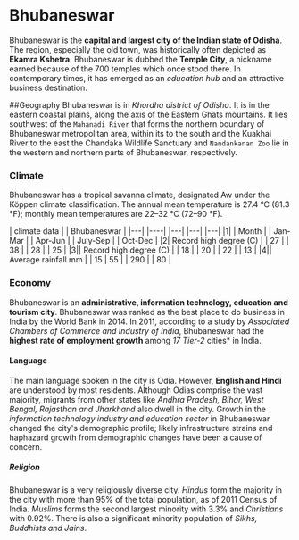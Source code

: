 # Bhubaneswar
Bhubaneswar is the **capital and largest city of the Indian state of Odisha**. 
The region, especially the old town, was historically often depicted as **Ekamra Kshetra**.  Bhubaneswar is dubbed the **Temple City**, a nickname earned because of the 700 temples which once stood there.
In contemporary times, it has emerged as an *education hub* and an attractive business destination. 

##Geography
Bhubaneswar is in *Khordha district of Odisha*. It is in the eastern coastal plains, along the axis of the Eastern Ghats mountains.
It lies southwest of the `Mahanadi River` that forms the northern boundary of Bhubaneswar metropolitan area, within its to the south and the Kuakhai River to the east the Chandaka Wildlife Sanctuary and `Nandankanan Zoo`
lie in the western and northern parts of Bhubaneswar, respectively.

### Climate
Bhubaneswar has a tropical savanna climate, designated Aw under the Köppen climate classification. The annual mean temperature is 27.4 °C (81.3 °F); monthly mean temperatures are 22–32 °C (72–90 °F).

| climate data | | Bhubaneswar |
|---| |----| |---| |---| |---|
|1| | Month | | Jan-Mar | | Apr-Jun | | July-Sep | | Oct-Dec |
|2| Record high degree (C) | | 27 | | 38 | | 28 | | 25 |
|3|| Record high degree (C) |  | 18 | | 20 | | 22 | | 13 |
|4|| Average rainfall mm | | 15 | 55 | | 290 | | 80 | 

### Economy
Bhubaneswar is an **administrative, information technology, education and tourism city**. 
Bhubaneswar was ranked as the best place to do business in India by the World Bank in 2014.
In 2011, according to a study by *Associated Chambers of Commerce and Industry of India*, Bhubaneswar had the **highest rate of employment growth** among *17 Tier-2* cities* in India.

#### Language
The main language spoken in the city is Odia. However, **English and Hindi** are understood by most residents. Although Odias comprise the vast majority, migrants from other states like *Andhra Pradesh, Bihar, West Bengal, Rajasthan and Jharkhand* also dwell in the city. 
Growth in the *information technology industry and education sector* in Bhubaneswar changed the city's demographic profile; likely infrastructure strains and haphazard growth from demographic changes have been a cause of concern.

##### Religion
Bhubaneswar is a very religiously diverse city. *Hindus* form the majority in the city with more than 95% of the total population, as of 2011 Census of India. *Muslims* forms the second largest minority with 3.3% and *Christians* with 0.92%. 
There is also a significant minority population of *Sikhs, Buddhists and Jains*.
